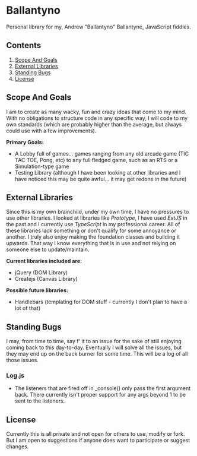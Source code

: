 # Ballantyno

Personal library for my, Andrew "Ballantyno" Ballantyne, JavaScript fiddles.

## Contents

1. [Scope And Goals](#scope-and-goals)
1. [External Libraries](#external-libraries)
1. [Standing Bugs](#standing-bugs)
1. [License](#license)

## Scope And Goals

I am to create as many wacky, fun and crazy ideas that come to my mind. With no obligations to structure code in any specific way, I will
code to my own standards (which are probably higher than the average, but always could use with a few improvements).

**Primary Goals:**

 - A Lobby full of games... games ranging from any old arcade game (TIC TAC TOE, Pong, etc) to any full fledged game, such as an RTS or a
  Simulation-type game
 - Testing Library (although I have been looking at other libraries and I have noticed this may be quite awful... it may get redone in the
 future)

## External Libraries

Since this is my own brainchild, under my own time, I have no pressures to use other libraries. I looked at libraries like *Prototype*,
I have used *ExtJS* in the past and I currently use *TypeScript* in my professional career. All of these libraries lack something or don't
qualify for some annoyance or another. I truly also enjoy making the foundation classes and building it upwards. That way I know everything
that is in use and not relying on someone else to update/maintain.

**Current libraries included are:**

 - jQuery (DOM Library)
 - Createjs (Canvas Library)

**Possible future libraries:**

 - Handlebars (templating for DOM stuff - currently I don't plan to have a lot of that)

## Standing Bugs

I may, from time to time, say f' it to an issue for the sake of still enjoying coming back to this day-to-day. Eventually I will solve
all the issues, but they may end up on the back burner for some time. This will be a log of all those issues.

### Log.js

 - The listeners that are fired off in _console() only pass the first argument back. There currently isn't proper support for any args
  beyond 1 to be sent to the listeners.

## License

Currently this is all private and not open for others to use, modify or fork. But I am open to suggestions if anyone does want to
 participate or suggest changes.